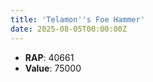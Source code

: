```yaml
---
title: 'Telamon''s Foe Hammer'
date: 2025-08-05T00:00:00Z
---
```

- **RAP**: 40661
- **Value**: 75000
